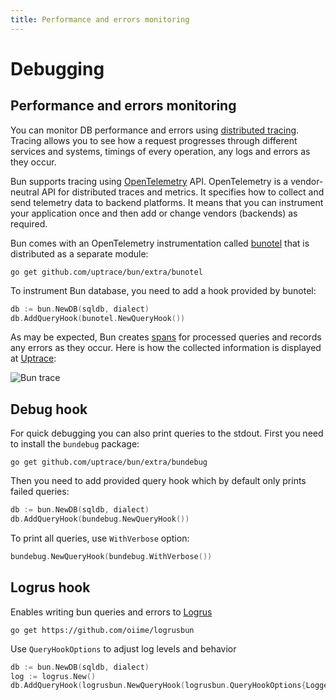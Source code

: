 ```yaml
---
title: Performance and errors monitoring
---
```


# Debugging

## Performance and errors monitoring

You can monitor DB performance and errors using
[distributed tracing](https://docs.uptrace.dev/guide/tracing.html). Tracing allows you to see how a
request progresses through different services and systems, timings of every operation, any logs and
errors as they occur.

Bun supports tracing using [OpenTelemetry](https://opentelemetry.io/) API. OpenTelemetry is a
vendor-neutral API for distributed traces and metrics. It specifies how to collect and send
telemetry data to backend platforms. It means that you can instrument your application once and then
add or change vendors (backends) as required.

Bun comes with an OpenTelemetry instrumentation called
[bunotel](https://github.com/uptrace/bun/tree/master/extra/bunotel) that is distributed as a
separate module:

```shell
go get github.com/uptrace/bun/extra/bunotel
```

To instrument Bun database, you need to add a hook provided by bunotel:

```go
db := bun.NewDB(sqldb, dialect)
db.AddQueryHook(bunotel.NewQueryHook())
```

As may be expected, Bun creates [spans](https://docs.uptrace.dev/guide/tracing.html#spans) for
processed queries and records any errors as they occur. Here is how the collected information is
displayed at
[Uptrace](https://uptrace.dev/explore/1/groups/?system=db%3Apostgresql&utm_source=bun&utm_campaign=bun-tracing):

![Bun trace](/img/bun-trace.png)

## Debug hook

For quick debugging you can also print queries to the stdout. First you need to install the
`bundebug` package:

```shell
go get github.com/uptrace/bun/extra/bundebug
```

Then you need to add provided query hook which by default only prints failed queries:

```go
db := bun.NewDB(sqldb, dialect)
db.AddQueryHook(bundebug.NewQueryHook())
```

To print all queries, use `WithVerbose` option:

```go
bundebug.NewQueryHook(bundebug.WithVerbose())
```

## Logrus hook

Enables writing bun queries and errors to [Logrus](https://github.com/sirupsen/logrus)

```shell
go get https://github.com/oiime/logrusbun
```

Use `QueryHookOptions` to adjust log levels and behavior

```go
db := bun.NewDB(sqldb, dialect)
log := logrus.New()
db.AddQueryHook(logrusbun.NewQueryHook(logrusbun.QueryHookOptions{Logger: log}))
```
